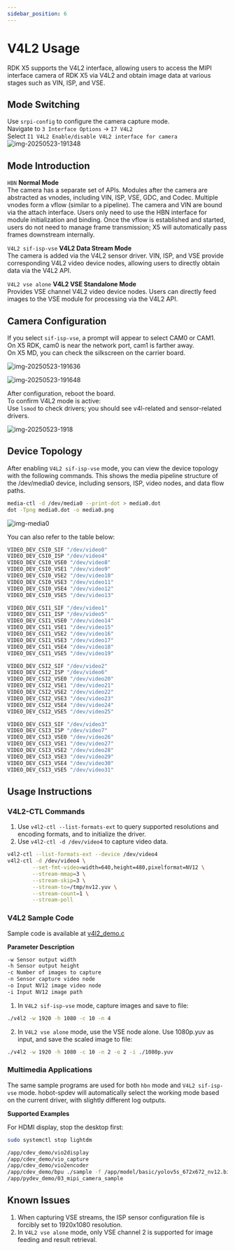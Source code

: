 ```yaml
---
sidebar_position: 6
---
```


# V4L2 Usage

RDK X5 supports the V4L2 interface, allowing users to access the MIPI interface camera of RDK X5 via V4L2 and obtain image data at various stages such as VIN, ISP, and VSE.

## Mode Switching

Use `srpi-config` to configure the camera capture mode.  
Navigate to `3 Interface Options` -> `I7 V4L2`  
Select `I1 V4L2 Enable/disable V4L2 interface for camera`
![img-20250523-191348](../../../../../../../static/img/07_Advanced_development/01_hardware_development/rdk_x5/img-20250523-191348.png)

## Mode Introduction

`HBN` **Normal Mode**  
The camera has a separate set of APIs. Modules after the camera are abstracted as vnodes, including VIN, ISP, VSE, GDC, and Codec. Multiple vnodes form a vflow (similar to a pipeline). The camera and VIN are bound via the attach interface. Users only need to use the HBN interface for module initialization and binding. Once the vflow is established and started, users do not need to manage frame transmission; X5 will automatically pass frames downstream internally.

`V4L2 sif-isp-vse` **V4L2 Data Stream Mode**  
The camera is added via the V4L2 sensor driver. VIN, ISP, and VSE provide corresponding V4L2 video device nodes, allowing users to directly obtain data via the V4L2 API.

`V4L2 vse alone` **V4L2 VSE Standalone Mode**  
Provides VSE channel V4L2 video device nodes. Users can directly feed images to the VSE module for processing via the V4L2 API.

## Camera Configuration

If you select `sif-isp-vse`, a prompt will appear to select CAM0 or CAM1.  
On X5 RDK, cam0 is near the network port, cam1 is farther away.  
On X5 MD, you can check the silkscreen on the carrier board.

![img-20250523-191636](../../../../../../../static/img/07_Advanced_development/01_hardware_development/rdk_x5/img-20250523-191636.png)

![img-20250523-191648](../../../../../../../static/img/07_Advanced_development/01_hardware_development/rdk_x5/img-20250523-191648.png)

After configuration, reboot the board.  
To confirm V4L2 mode is active:  
Use `lsmod` to check drivers; you should see v4l-related and sensor-related drivers.

![img-20250523-1918](../../../../../../../static/img/07_Advanced_development/01_hardware_development/rdk_x5/img-20250523-1918.png)

## Device Topology

After enabling `V4L2 sif-isp-vse` mode, you can view the device topology with the following commands. This shows the media pipeline structure of the /dev/media0 device, including sensors, ISP, video nodes, and data flow paths.

```bash
media-ctl -d /dev/media0 --print-dot > media0.dot
dot -Tpng media0.dot -o media0.png
```

![img-media0](../../../../../../../static/img/07_Advanced_development/01_hardware_development/rdk_x5/img-media0.png)

You can also refer to the table below:

```bash
VIDEO_DEV_CSI0_SIF "/dev/video0"
VIDEO_DEV_CSI0_ISP "/dev/video4"
VIDEO_DEV_CSI0_VSE0 "/dev/video8"
VIDEO_DEV_CSI0_VSE1 "/dev/video9"
VIDEO_DEV_CSI0_VSE2 "/dev/video10"
VIDEO_DEV_CSI0_VSE3 "/dev/video11"
VIDEO_DEV_CSI0_VSE4 "/dev/video12"
VIDEO_DEV_CSI0_VSE5 "/dev/video13"

VIDEO_DEV_CSI1_SIF "/dev/video1"
VIDEO_DEV_CSI1_ISP "/dev/video5"
VIDEO_DEV_CSI1_VSE0 "/dev/video14"
VIDEO_DEV_CSI1_VSE1 "/dev/video15"
VIDEO_DEV_CSI1_VSE2 "/dev/video16"
VIDEO_DEV_CSI1_VSE3 "/dev/video17"
VIDEO_DEV_CSI1_VSE4 "/dev/video18"
VIDEO_DEV_CSI1_VSE5 "/dev/video19"

VIDEO_DEV_CSI2_SIF "/dev/video2"
VIDEO_DEV_CSI2_ISP "/dev/video6"
VIDEO_DEV_CSI2_VSE0 "/dev/video20"
VIDEO_DEV_CSI2_VSE1 "/dev/video21"
VIDEO_DEV_CSI2_VSE2 "/dev/video22"
VIDEO_DEV_CSI2_VSE3 "/dev/video23"
VIDEO_DEV_CSI2_VSE4 "/dev/video24"
VIDEO_DEV_CSI2_VSE5 "/dev/video25"

VIDEO_DEV_CSI3_SIF "/dev/video3"
VIDEO_DEV_CSI3_ISP "/dev/video7"
VIDEO_DEV_CSI3_VSE0 "/dev/video26"
VIDEO_DEV_CSI3_VSE1 "/dev/video27"
VIDEO_DEV_CSI3_VSE2 "/dev/video28"
VIDEO_DEV_CSI3_VSE3 "/dev/video29"
VIDEO_DEV_CSI3_VSE4 "/dev/video30"
VIDEO_DEV_CSI3_VSE5 "/dev/video31"
```

## Usage Instructions

### V4L2-CTL Commands

1. Use `v4l2-ctl --list-formats-ext` to query supported resolutions and encoding formats, and to initialize the driver.
2. Use `v4l2-ctl -d /dev/video4` to capture video data.
```bash
v4l2-ctl --list-formats-ext --device /dev/video4
v4l2-ctl -d /dev/video4 \
        --set-fmt-video=width=640,height=480,pixelformat=NV12 \
        --stream-mmap=3 \
        --stream-skip=3 \
        --stream-to=/tmp/nv12.yuv \
        --stream-count=1 \
        --stream-poll
```

### V4L2 Sample Code

Sample code is available at [v4l2_demo.c](https://github.com/D-Robotics/x5-hobot-sp-samples/blob/main/debian/app/cdev_demo/v4l2/v4l2_demo.c)

**Parameter Description**

```bash
-w Sensor output width
-h Sensor output height
-c Number of images to capture
-n Sensor capture video node
-o Input NV12 image video node
-i Input NV12 image path
```

1. In `V4L2 sif-isp-vse` mode, capture images and save to file:

```bash
./v4l2 -w 1920 -h 1080 -c 10 -n 4
```

2. In `V4L2 vse alone` mode, use the VSE node alone. Use 1080p.yuv as input, and save the scaled image to file:

```bash
./v4l2 -w 1920 -h 1080 -c 10 -n 2 -o 2 -i ./1080p.yuv
```

### Multimedia Applications

The same sample programs are used for both `hbn` mode and `V4L2 sif-isp-vse` mode. hobot-spdev will automatically select the working mode based on the current driver, with slightly different log outputs.

**Supported Examples**

For HDMI display, stop the desktop first:
```bash
sudo systemctl stop lightdm
```

```bash
/app/cdev_demo/vio2display
/app/cdev_demo/vio_capture
/app/cdev_demo/vio2encoder
/app/cdev_demo/bpu ./sample -f /app/model/basic/yolov5s_672x672_nv12.bin -m 0
/app/pydev_demo/03_mipi_camera_sample
```

## Known Issues

1. When capturing VSE streams, the ISP sensor configuration file is forcibly set to 1920x1080 resolution.
2. In `V4L2 vse alone` mode, only VSE channel 2 is supported for image feeding and result retrieval.

